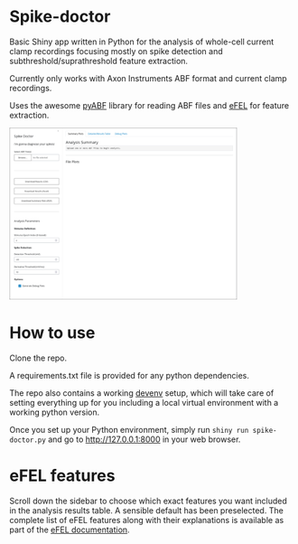 # Spike-doctor
Basic Shiny app written in Python for the analysis of whole-cell current clamp recordings focusing mostly on spike detection and subthreshold/suprathreshold feature extraction.

Currently only works with Axon Instruments ABF format and current clamp recordings.

Uses the awesome [pyABF](https://github.com/swharden/pyABF) library for reading ABF files and [eFEL](https://github.com/openbraininstitute/eFEL) for feature extraction.

<img src="https://github.com/marsiwiec/spike-doctor/blob/main/assets/spike-doctor.png?raw=true" width="80%">

# How to use
Clone the repo. 

A requirements.txt file is provided for any python dependencies.

The repo also contains a working [devenv](https://devenv.sh/) setup, which will take care of setting everything up for you including a local virtual environment with a working python version.

Once you set up your Python environment, simply run `shiny run spike-doctor.py` and go to http://127.0.0.1:8000 in your web browser.

# eFEL features

Scroll down the sidebar to choose which exact features you want included in the analysis results table. A sensible default has been preselected. The complete list of eFEL features along with their explanations is available as part of the [eFEL documentation](https://efel.readthedocs.io/en/latest/eFeatures.html).
